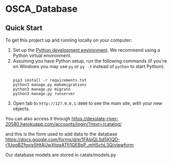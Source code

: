 # OSCA_Database
## Quick Start

To get this project up and running locally on your computer:
1. Set up the [Python development environment](https://developer.mozilla.org/en-US/docs/Learn/Server-side/Django/development_environment).
   We recommend using a Python virtual environment.
2. Assuming you have Python setup, run the following commands (if you're on Windows you may use `py` or `py -3` instead of `python` to start Python):
   ```
   
   pip3 install -r requirements.txt
   python3 manage.py makemigrations
   python3 manage.py migrate
   python3 manage.py runserver
   ```
5. Open tab to `http://127.0.0.1:8000` to see the main site, with your new objects.

You can also access it through https://desolate-river-20580.herokuapp.com/accounts/login/?next=/catalog/

and this is the form used to add data to the database https://docs.google.com/forms/d/e/1FAIpQLSd5KIQD-r1UpgBZfgyis5HtAUwXtqgATfj1QEBpP_mHSchL3Q/viewform

Our database models are stored in catals/models.py
